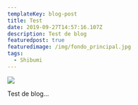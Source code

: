 ```yaml
---
templateKey: blog-post
title: Test
date: 2019-09-27T14:57:16.107Z
description: Test de blog
featuredpost: true
featuredimage: /img/fondo_principal.jpg
tags:
  - Shibumi
---
```

![](/img/fondo_principal.jpg)

Test de blog...
